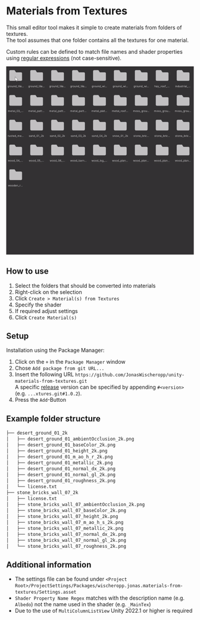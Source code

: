 # Materials from Textures
This small editor tool makes it simple to create materials from folders of textures.  
The tool assumes that one folder contains all the textures for one material.

Custom rules can be defined to match file names and shader properties using [regular expressions](https://learn.microsoft.com/en-us/dotnet/standard/base-types/regular-expression-language-quick-reference) (not case-sensitive).

<p align="center">
<img src="demo.gif", alt="Demonstration">
</p>

## How to use
1. Select the folders that should be converted into materials
2. Right-click on the selection
3. Click `Create > Material(s) from Textures`
4. Specify the shader
5. If required adjust settings
6. Click `Create Material(s)`

## Setup
Installation using the Package Manager:
1. Click on the `+` in the `Package Manager` window
2. Chose `Add package from git URL...`
3. Insert the following URL `https://github.com/JonasWischeropp/unity-materials-from-textures.git`  
A specific [release](https://github.com/JonasWischeropp/unity-materials-from-textures/releases) version can be specified by appending `#<version>` (e.g. `...xtures.git#1.0.2`).
4. Press the `Add`-Button

## Example folder structure
```
├── desert_ground_01_2k
│   ├── desert_ground_01_ambientOcclusion_2k.png
│   ├── desert_ground_01_baseColor_2k.png
│   ├── desert_ground_01_height_2k.png
│   ├── desert_ground_01_m_ao_h_r_2k.png
│   ├── desert_ground_01_metallic_2k.png
│   ├── desert_ground_01_normal_dx_2k.png
│   ├── desert_ground_01_normal_gl_2k.png
│   ├── desert_ground_01_roughness_2k.png
│   └── license.txt
├── stone_bricks_wall_07_2k
│   ├── license.txt
│   ├── stone_bricks_wall_07_ambientOcclusion_2k.png
│   ├── stone_bricks_wall_07_baseColor_2k.png
│   ├── stone_bricks_wall_07_height_2k.png
│   ├── stone_bricks_wall_07_m_ao_h_s_2k.png
│   ├── stone_bricks_wall_07_metallic_2k.png
│   ├── stone_bricks_wall_07_normal_dx_2k.png
│   ├── stone_bricks_wall_07_normal_gl_2k.png
│   └── stone_bricks_wall_07_roughness_2k.png
```

## Additional information
- The settings file can be found under `<Project Root>/ProjectSettings/Packages/wischeropp.jonas.materials-from-textures/Settings.asset`
- `Shader Property Name Regex` matches with the description name (e.g. `Albedo`) not the name used in the shader (e.g. `_MainTex`)
- Due to the use of `MultiColumnListView` Unity 2022.1 or higher is required
